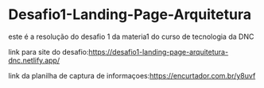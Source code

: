 # Desafio1-Landing-Page-Arquitetura
este é a resolução do desafio 1 da materia1  do curso de tecnologia da DNC

link para site do desafio:https://desafio1-landing-page-arquitetura-dnc.netlify.app/

link da planilha de captura de informaçoes:https://encurtador.com.br/y8uvf
